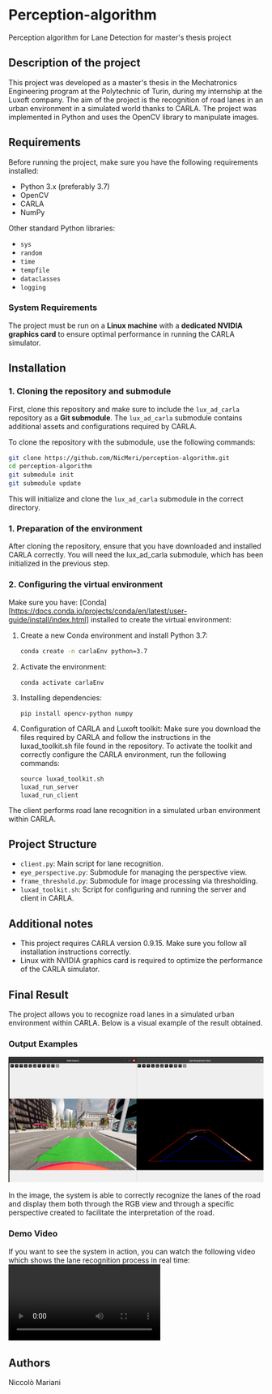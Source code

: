 # Perception-algorithm
Perception algorithm for Lane Detection for master's thesis project

## Description of the project
This project was developed as a master's thesis in the Mechatronics Engineering program at the Polytechnic of Turin, during my internship at the Luxoft company.
The aim of the project is the recognition of road lanes in an urban environment in a simulated world thanks to CARLA.
The project was implemented in Python and uses the OpenCV library to manipulate images.

## Requirements
Before running the project, make sure you have the following requirements installed:
- Python 3.x (preferably 3.7)
- OpenCV
- CARLA
- NumPy

Other standard Python libraries:
  - `sys`
  - `random`
  - `time`
  - `tempfile`
  - `dataclasses`
  - `logging`

### System Requirements
The project must be run on a **Linux machine** with a **dedicated NVIDIA graphics card** to ensure optimal performance in running the CARLA simulator.


## Installation

### 1. Cloning the repository and submodule
First, clone this repository and make sure to include the `lux_ad_carla` repository as a **Git submodule**. The `lux_ad_carla` submodule contains additional assets and configurations required by CARLA.

To clone the repository with the submodule, use the following commands:

```bash
git clone https://github.com/NicMeri/perception-algorithm.git
cd perception-algorithm
git submodule init
git submodule update
```

This will initialize and clone the `lux_ad_carla` submodule in the correct directory.

### 1. Preparation of the environment
After cloning the repository, ensure that you have downloaded and installed CARLA correctly. You will need the lux_ad_carla submodule, which has been initialized in the previous step.

### 2. Configuring the virtual environment
Make sure you have: [Conda] [https://docs.conda.io/projects/conda/en/latest/user-guide/install/index.html] installed to create the virtual environment:
1. Create a new Conda environment and install Python 3.7:
   ```bash
   conda create -n carlaEnv python=3.7
   ```
2. Activate the environment:
   ```
   conda activate carlaEnv
   ```
3. Installing dependencies:
   ```
   pip install opencv-python numpy
   ```
4. Configuration of CARLA and Luxoft toolkit: Make sure you download the files required by CARLA and follow the instructions in the luxad_toolkit.sh file found in the repository. To activate the toolkit and correctly configure the CARLA environment, run the following commands:
   ```
   source luxad_toolkit.sh
   luxad_run_server
   luxad_run_client
   ```

The client performs road lane recognition in a simulated urban environment within CARLA.

## Project Structure
- `client.py`: Main script for lane recognition.
- `eye_perspective.py`: Submodule for managing the perspective view.
- `frame_threshold.py`: Submodule for image processing via thresholding.
- `luxad_toolkit.sh`: Script for configuring and running the server and client in CARLA.

## Additional notes
- This project requires CARLA version 0.9.15. Make sure you follow all installation instructions correctly.
- Linux with NVIDIA graphics card is required to optimize the performance of the CARLA simulator.

## Final Result
The project allows you to recognize road lanes in a simulated urban environment within CARLA. Below is a visual example of the result obtained.

### Output Examples
![Lane Detection](media/curve_latex.png)

In the image, the system is able to correctly recognize the lanes of the road and display them both through the RGB view and through a specific perspective created to facilitate the interpretation of the road.

### Demo Video
If you want to see the system in action, you can watch the following video which shows the lane recognition process in real time:
![Explanatory Video](media/Video_for_meeting3.webm)

## Authors
Niccolò Mariani

